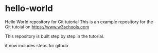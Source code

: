 # hello-world
Hello World repository for Git tutorial
This is an example repository for the Git tutoial on https://www.w3schools.com


This repository is built step by step in the tutorial.



it now includes steps for github
